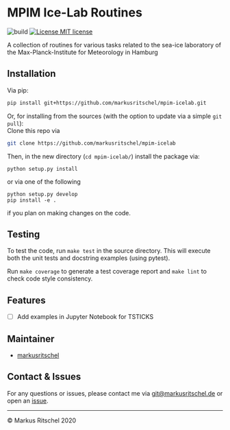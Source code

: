 # MPIM Ice-Lab Routines

![build](https://github.com/markusritschel/mpim-icelab/workflows/build/badge.svg)
[![License MIT license](https://img.shields.io/github/license/markusritschel/mpim-icelab)](./LICENSE)


A collection of routines for various tasks related to the sea-ice laboratory of the Max-Planck-Institute for Meteorology in Hamburg


## Installation
Via pip:
```bash
pip install git+https://github.com/markusritschel/mpim-icelab.git
```

Or, for installing from the sources (with the option to update via a simple `git pull`): <br>
Clone this repo via
```bash
git clone https://github.com/markusritschel/mpim-icelab
```
Then, in the new directory (`cd mpim-icelab/`) install the package via:
```
python setup.py install
```
or via one of the following
```
python setup.py develop
pip install -e .
```
if you plan on making changes on the code.


## Testing
To test the code, run `make test` in the source directory.
This will execute both the unit tests and docstring examples (using pytest).

Run `make coverage` to generate a test coverage report and `make lint` to check code style consistency.


## Features
* [ ] Add examples in Jupyter Notebook for TSTICKS


## Maintainer
- [markusritschel](https://github.com/markusritschel)


## Contact & Issues
For any questions or issues, please contact me via git@markusritschel.de or open an [issue](https://github.com/markusritschel/mpim-icelab/issues).


---
&copy; Markus Ritschel 2020
